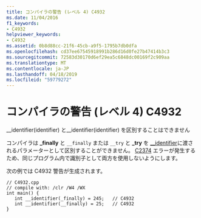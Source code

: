```yaml
---
title: コンパイラの警告 (レベル 4) C4932
ms.date: 11/04/2016
f1_keywords:
- C4932
helpviewer_keywords:
- C4932
ms.assetid: 0b8d88cc-21f6-45cb-a9f5-1795b7db0dfa
ms.openlocfilehash: cd37ee67545918991b286d16d0fe27b47414b3c3
ms.sourcegitcommit: 72583d30170d6ef29ea5c6848dc00169f2c909aa
ms.translationtype: MT
ms.contentlocale: ja-JP
ms.lasthandoff: 04/18/2019
ms.locfileid: "59779272"
---
```

# <a name="compiler-warning-level-4-c4932"></a>コンパイラの警告 (レベル 4) C4932

__identifier(identifier) と\__identifier(identifier) を区別することはできません

コンパイラは **_finally** と `__finally` または `__try` と **_try** を [__identifier](../../extensions/identifier-cpp-cli.md)に渡されるパラメーターとして区別することができません。 [C2374](../../error-messages/compiler-errors-1/compiler-error-c2374.md) エラーが発生するため、同じプログラム内で識別子として両方を使用しないようにします。

次の例では C4932 警告が生成されます。

```
// C4932.cpp
// compile with: /clr /W4 /WX
int main() {
   int __identifier(_finally) = 245;   // C4932
   int __identifier(__finally) = 25;   // C4932
}
```